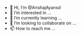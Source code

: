 - 👋 Hi, I’m @AnshajAyansd
- 👀 I’m interested in ...
- 🌱 I’m currently learning ...
- 💞️ I’m looking to collaborate on ...
- 📫 How to reach me ...

<!---
AnshajAyansd/AnshajAyansd is a ✨ special ✨ repository because its `README.md` (this file) appears on your GitHub profile.
You can click the Preview link to take a look at your changes.
--->
